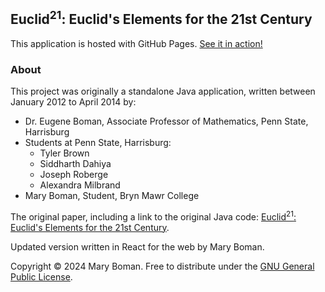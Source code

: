 ## Euclid<sup>21</sup>: Euclid's Elements for the 21st Century

This application is hosted with GitHub Pages. [See it in action!](https://mboman28.github.io/euclid21/)

### About

This project was originally a standalone Java application, written between January 2012 to April 2014 by:

 * Dr. Eugene Boman, Associate Professor of Mathematics, Penn State, Harrisburg
 * Students at Penn State, Harrisburg:
    * Tyler Brown
    * Siddharth Dahiya
    * Joseph Roberge
    * Alexandra Milbrand
 * Mary Boman, Student, Bryn Mawr College

 The original paper, including a link to the original Java code: [Euclid<sup>21</sup>: Euclid's Elements for the 21st Century](https://old.maa.org/press/periodicals/convergence/euclid21-euclids-elements-for-the-21st-century).

 Updated version written in React for the web by Mary Boman.

 Copyright © 2024 Mary Boman. Free to distribute under the [GNU General Public License](https://www.gnu.org/licenses/#GPL).
